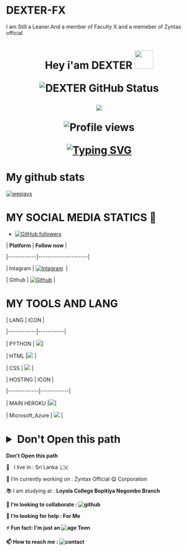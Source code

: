 # DEXTER-FX
I am Still a Leaner.And a member of Faculty X and a memeber of Zyntax official

<h1 align="center">Hey i'am DEXTER <img src="https://camo.githubusercontent.com/2c8b3670d933220ae3c023fa1d568682975cce3f10799d0d3ff5ecac394b4ee8/68747470733a2f2f6d656469612e67697068792e636f6d2f6d656469612f31326f75664342304d795a31476f2f67697068792e676966" width="50px">

![DEXTER GitHub Status](https://github-readme-stats.vercel.app/api?username=weejays&show_icons=true&theme=midnight-purple)

 

<img align="center" src="https://raw.githubusercontent.com/onimur/.github/master/.resources/git-header.svg" style="max-width:20%;">

 

 ![Profile views](https://gpvc.arturio.dev/slgeekshow)

 

 [![Typing SVG](https://readme-typing-svg.herokuapp.com?color=66FF00&lines=-%3E+Deploy+some+bots;-%3E+Github+student;-%3E+Codes+learner;-%3EYoutuber;-%3E+OL+student;-%3E+Html+user)](https://git.io/typing-svg)

 

# My github stats

<p align="left"> <a href="https://github.com/weejays"><img src="https://github-profile-trophy.vercel.app/?username=weejays&no-bg=true" alt="weejays" /></a> </p>


 

# MY SOCIAL MEDIA STATICS 👋 

- [![GitHub followers](https://img.shields.io/github/followers/weejays.svg?style=social&label=Follow&maxAge=2592000)](https://github.com/weejays?tab=followers)

 
| **Platform** |  **Follow now**   |

|------------|---------------------|

|  Intagram | [![Intagram](https://img.shields.io/badge/Follow%20me%20on%20Instagram-4d267a?style=style=flat&labelColor=224242&logoColor=white&for-the-badge&logo=instagram)](https://www.instagram.com/wee_jay_s/)&nbsp; |

| Github | [![Github](https://img.shields.io/badge/Github-000000?style=style=flat&labelColor=224242&logoColor=white&for-the-badge&logo=github)](https://github.com/weejays) |

 

# MY TOOLS AND LANG

|  LANG  |  ICON   |

|------------|-----------|

| PYTHON  | <a href="#"><img src="https://img.shields.io/badge/Python-14354C?style=for-the-badge&logo=python&logoColor=white"></a>|

|  HTML |<a href="#"><img src="https://img.shields.io/badge/HTML5-E34F26?style=for-the-badge&logo=html5&logoColor=white"></a> |

| CSS  | <a href="#"><img src="https://img.shields.io/badge/CSS3-1572B6?style=for-the-badge&logo=css3&logoColor=white"></a> |

 

 

| HOSTING  |  ICON  |

|-------------|------------|

| MAIN HEROKU  |<a href="#"><img src="https://img.shields.io/badge/Heroku-430098?style=for-the-badge&logo=heroku&logoColor=white"></a>|

| Microsoft_Azure | <a href="#"><img src="https://img.shields.io/badge/Microsoft_Azure-0089D6?style=for-the-badge&logo=microsoft-azure&logoColor=white"></a> |

<h1><details>

  <summary><b>Don't Open this path </b></summary>

 </details></h1>

  <summary><b>Don't Open this path </b></summary>

  🚶‍ &nbsp; I live in : Sri Lanka 🇱🇰  <br>

  🔭 I’m currently working on : Zyntax Official 😋 Corporation  <br>

  📚 I am studying at : <b> Loyola College Bopitiya Negombo Branch <b> <br>

  👯 I’m looking to collaborate : ![github](https://img.shields.io/badge/On-Github-black)  <br>

  🤔 I’m looking for help : For  Me  <br>

  ⚡ Fun fact: I'm just an ![age](https://img.shields.io/badge/Age-15-blue) Teen 

 

  📫 How to reach me : ![contact](https://img.shields.io/badge/Contact%20me-On%20Telegram-blue)

 

 

 


